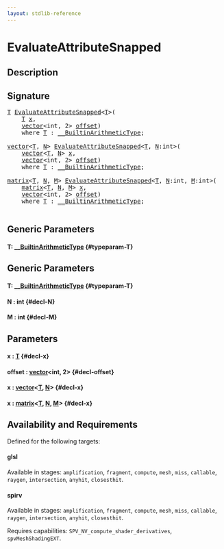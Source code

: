 ```yaml
---
layout: stdlib-reference
---
```


# EvaluateAttributeSnapped

## Description





## Signature 

<pre>
<a href="/stdlib-reference/global-decls/EvaluateAttributeSnapped#typeparam-T" class="code_type">T</a> <a href="/stdlib-reference/global-decls/EvaluateAttributeSnapped">EvaluateAttributeSnapped</a>&lt;<a href="/stdlib-reference/global-decls/EvaluateAttributeSnapped#typeparam-T" class="code_type">T</a>&gt;(
    <a href="/stdlib-reference/global-decls/EvaluateAttributeSnapped#typeparam-T" class="code_type">T</a> <a href="/stdlib-reference/global-decls/EvaluateAttributeSnapped#decl-x" class="code_param">x</a>,
    <a href="/stdlib-reference/types/vector/index">vector</a>&lt;<span class="code_keyword">int</span>, 2&gt; <a href="/stdlib-reference/global-decls/EvaluateAttributeSnapped#decl-offset" class="code_param">offset</a>)
    <span class='code_keyword'>where</span> <a href="/stdlib-reference/global-decls/EvaluateAttributeSnapped#typeparam-T" class="code_type">T</a> : <a href="/stdlib-reference/interfaces/BuiltinArithmeticType/index">__BuiltinArithmeticType</a>;

<a href="/stdlib-reference/types/vector/index">vector</a>&lt;<a href="/stdlib-reference/types/vector/index#typeparam-T" class="code_type">T</a>, <a href="/stdlib-reference/types/vector/index#decl-N" class="code_var">N</a>&gt; <a href="/stdlib-reference/global-decls/EvaluateAttributeSnapped">EvaluateAttributeSnapped</a>&lt;<a href="/stdlib-reference/global-decls/EvaluateAttributeSnapped#typeparam-T" class="code_type">T</a>, <a href="/stdlib-reference/global-decls/EvaluateAttributeSnapped#decl-N" class="code_var">N</a>:<span class="code_keyword">int</span>&gt;(
    <a href="/stdlib-reference/types/vector/index">vector</a>&lt;<a href="/stdlib-reference/types/vector/index#typeparam-T" class="code_type">T</a>, <a href="/stdlib-reference/types/vector/index#decl-N" class="code_var">N</a>&gt; <a href="/stdlib-reference/global-decls/EvaluateAttributeSnapped#decl-x" class="code_param">x</a>,
    <a href="/stdlib-reference/types/vector/index">vector</a>&lt;<span class="code_keyword">int</span>, 2&gt; <a href="/stdlib-reference/global-decls/EvaluateAttributeSnapped#decl-offset" class="code_param">offset</a>)
    <span class='code_keyword'>where</span> <a href="/stdlib-reference/global-decls/EvaluateAttributeSnapped#typeparam-T" class="code_type">T</a> : <a href="/stdlib-reference/interfaces/BuiltinArithmeticType/index">__BuiltinArithmeticType</a>;

<a href="/stdlib-reference/types/matrix/index">matrix</a>&lt;<a href="/stdlib-reference/types/matrix/T" class="code_type">T</a>, <a href="/stdlib-reference/types/matrix/index#decl-N" class="code_var">N</a>, <a href="/stdlib-reference/types/matrix/index#decl-M" class="code_var">M</a>&gt; <a href="/stdlib-reference/global-decls/EvaluateAttributeSnapped">EvaluateAttributeSnapped</a>&lt;<a href="/stdlib-reference/global-decls/EvaluateAttributeSnapped#typeparam-T" class="code_type">T</a>, <a href="/stdlib-reference/global-decls/EvaluateAttributeSnapped#decl-N" class="code_var">N</a>:<span class="code_keyword">int</span>, <a href="/stdlib-reference/global-decls/EvaluateAttributeSnapped#decl-M" class="code_var">M</a>:<span class="code_keyword">int</span>&gt;(
    <a href="/stdlib-reference/types/matrix/index">matrix</a>&lt;<a href="/stdlib-reference/types/matrix/T" class="code_type">T</a>, <a href="/stdlib-reference/types/matrix/index#decl-N" class="code_var">N</a>, <a href="/stdlib-reference/types/matrix/index#decl-M" class="code_var">M</a>&gt; <a href="/stdlib-reference/global-decls/EvaluateAttributeSnapped#decl-x" class="code_param">x</a>,
    <a href="/stdlib-reference/types/vector/index">vector</a>&lt;<span class="code_keyword">int</span>, 2&gt; <a href="/stdlib-reference/global-decls/EvaluateAttributeSnapped#decl-offset" class="code_param">offset</a>)
    <span class='code_keyword'>where</span> <a href="/stdlib-reference/global-decls/EvaluateAttributeSnapped#typeparam-T" class="code_type">T</a> : <a href="/stdlib-reference/interfaces/BuiltinArithmeticType/index">__BuiltinArithmeticType</a>;

</pre>

## Generic Parameters

#### T: [\_\_BuiltinArithmeticType](/stdlib-reference/interfaces/BuiltinArithmeticType/index) {#typeparam-T}

## Generic Parameters

#### T: [\_\_BuiltinArithmeticType](/stdlib-reference/interfaces/BuiltinArithmeticType/index) {#typeparam-T}
#### N  : int {#decl-N}
#### M  : int {#decl-M}

## Parameters

#### x  : [T](/stdlib-reference/global-decls/EvaluateAttributeSnapped#typeparam-T) {#decl-x}
#### offset  : [vector](/stdlib-reference/types/vector/index)\<int, 2\> {#decl-offset}
#### x  : [vector](/stdlib-reference/types/vector/index)\<[T](/stdlib-reference/types/vector/index#typeparam-T), [N](/stdlib-reference/types/vector/index#decl-N)\> {#decl-x}
#### x  : [matrix](/stdlib-reference/types/matrix/index)\<[T](/stdlib-reference/types/matrix/T), [N](/stdlib-reference/types/matrix/index#decl-N), [M](/stdlib-reference/types/matrix/index#decl-M)\> {#decl-x}

## Availability and Requirements

Defined for the following targets:

#### glsl
Available in stages: `amplification`, `fragment`, `compute`, `mesh`, `miss`, `callable`, `raygen`, `intersection`, `anyhit`, `closesthit`.

#### spirv
Available in stages: `amplification`, `fragment`, `compute`, `mesh`, `miss`, `callable`, `raygen`, `intersection`, `anyhit`, `closesthit`.

Requires capabilities: `SPV_NV_compute_shader_derivatives`, `spvMeshShadingEXT`.


